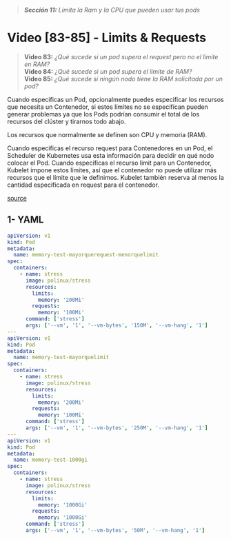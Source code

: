 > _**Sección 11:** Limita la Ram y la CPU que pueden usar tus pods_

# Video [83-85] - Limits & Requests
> **Video 83:** _¿Qué sucede si un pod supera el request pero no el límite en RAM?_  
> **Video 84:** _¿Qué sucede si un pod supera el límite de RAM?_  
> **Video 85:** _¿Qué sucede si ningún nodo tiene la RAM solicitada por un pod?_

Cuando especificas un Pod, opcionalmente puedes especificar los recursos que necesita un Contenedor, si estos límites no se especifícan pueden generar problemas ya que los Pods podrían consumir el total de los recursos del clúster y tirarnos todo abajo.  

Los recursos que normalmente se definen son CPU y memoria (RAM).  

Cuando especificas el recurso request para Contenedores en un Pod, el Scheduler de Kubernetes usa esta información para decidir en qué nodo colocar el Pod. Cuando especificas el recurso limit para un Contenedor, Kubelet impone estos límites, así que el contenedor no puede utilizar más recursos que el límite que le definimos. Kubelet también reserva al menos la cantidad especificada en request para el contenedor.  

[source](https://kubernetes.io/es/docs/concepts/configuration/manage-resources-containers/)

## 1- YAML

```yaml
apiVersion: v1
kind: Pod
metadata:
  name: memory-test-mayorquerequest-menorquelimit
spec:
  containers:
    - name: stress
      image: polinux/stress
      resources:
        limits:
          memory: '200Mi'
        requests:
          memory: '100Mi'
      command: ['stress']
      args: ['--vm', '1', '--vm-bytes', '150M', '--vm-hang', '1']
---
apiVersion: v1
kind: Pod
metadata:
  name: memory-test-mayorquelimit
spec:
  containers:
    - name: stress
      image: polinux/stress
      resources:
        limits:
          memory: '200Mi'
        requests:
          memory: '100Mi'
      command: ['stress']
      args: ['--vm', '1', '--vm-bytes', '250M', '--vm-hang', '1']
---
apiVersion: v1
kind: Pod
metadata:
  name: memory-test-1000gi
spec:
  containers:
    - name: stress
      image: polinux/stress
      resources:
        limits:
          memory: '1000Gi'
        requests:
          memory: '1000Gi'
      command: ['stress']
      args: ['--vm', '1', '--vm-bytes', '50M', '--vm-hang', '1']
```